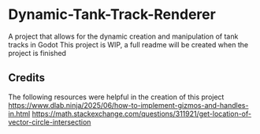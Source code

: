 # Dynamic-Tank-Track-Renderer
A project that allows for the dynamic creation and manipulation of tank tracks in Godot
This project is WIP, a full readme will be created when the project is finished

## Credits
The following resources were helpful in the creation of this project
https://www.dlab.ninja/2025/06/how-to-implement-gizmos-and-handles-in.html
https://math.stackexchange.com/questions/311921/get-location-of-vector-circle-intersection
